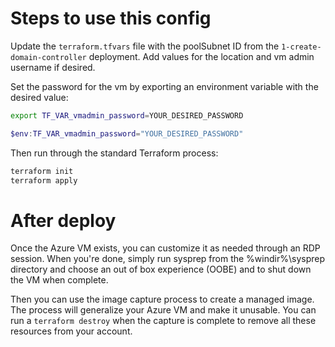 # Steps to use this config

Update the `terraform.tfvars` file with the poolSubnet ID from the `1-create-domain-controller` deployment. Add values for the location and vm admin username if desired.

Set the password for the vm by exporting an environment variable with the desired value:

```bash
export TF_VAR_vmadmin_password=YOUR_DESIRED_PASSWORD
```

```PowerShell
$env:TF_VAR_vmadmin_password="YOUR_DESIRED_PASSWORD"
```

Then run through the standard Terraform process:

```bash
terraform init
terraform apply
```

# After deploy

Once the Azure VM exists, you can customize it as needed through an RDP session. When you're done, simply run sysprep from the %windir%\sysprep directory and choose an out of box experience (OOBE) and to shut down the VM when complete. 

Then you can use the image capture process to create a managed image. The process will generalize your Azure VM and make it unusable. You can run a `terraform destroy` when the capture is complete to remove all these resources from your account.